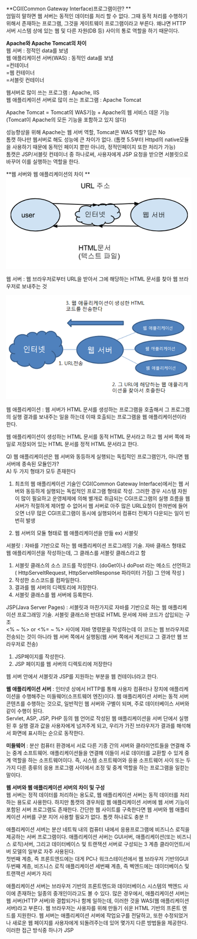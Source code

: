 **CGI(Common Gateway Interface)프로그램이란? **</br>
엄밀히 말하면 웹 서버는 동적인 데이터를 처리 할 수 없다. 그때 동적 처리를 수행하기 위해서 존재하는 프로그램, 그것을 게이트웨이 프로그램이라고 부른다. 왜냐면 HTTP 서버 시스템 상에 있는 웹 및 다른 자원(DB 등) 사이의 통로 역할을 하기 때문이다.

**Apache와 Apache Tomcat의 차이**</br>
웹 서버 : 정적인 data를 보냄</br>
웹 애플리케이션 서버(WAS) : 동적인 data를 보냄 </br>
=컨테이너</br>
=웹 컨테이너</br>
=서블릿 컨테이너 </br>

웹서버로 많이 쓰는 프로그램 : Apache, IIS </br>
웹 애플리케이션 서버로 많이 쓰는 프로그램 : Apache Tomcat</br>

Apache Tomcat = Tomcat의 WAS기능 + Apache의 웹 서비스 데몬 기능 </br>
(Tomcat이 Apache의 모든 기능을 포함하고 있지 않다)</br>

성능향상을 위해 Apache는 웹 서버 역할, Tomcat은 WAS 역할? 답은 No </br>
톰캣 하나만 웹서버로 해도 성능에 큰 차이가 없다. (톰캣 5.5부터 Httpd의 native모듈을 사용하기 때문에 동적인 페이지 뿐만 아니라, 정적인페이지 또한 처리가 가능) </br>
톰캣은 JSP/서블릿 컨테이너 중 하나로써, 사용자에게 JSP 요청을 받으면 서블릿으로 바꾸어 이를 실행하는 역할을 한다. </br>

**웹 서버와 웹 애플리케이션의 차이 **
![](33.PNG)

웹 서버 : 웹 브라우저로부터 URL을 받아서 그에 해당하는 HTML 문서를 찾아 웹 브라우저로 보내주는 것 </br>

![](11.PNG)

웹 애플리케이션 : 웹 서버가 HTML 문서를 생성하는 프로그램을 호출해서 그 프로그램의 실행 결과를 보내주는 일을 하는데 이때 호출되는 프로그램을 웹 애플리케이션이라 한다.

웹 애플리케이션이 생성하는 HTML 문서를 동적 HTML 문서라고 하고 웹 서버 쪽에 파일로 저장되어 있는 HTML 문서를 정적 HTML 문서라고 한다.

Q) 웹 애플리케이션은 웹 서버와 동등하게 실행되는 독립적인 프로그램인가, 아니면 웹 서버에 종속된 모듈인가? </br>
A) 두 가지 형태가 모두 존재한다 </br>
1. 최초의 웹 애플리케이션 기술인 CGI(Common Gateway Interface)에서는 웹 서버와 동등하게 실행되는 독립적인 프로그램 형태로 작성. 그러한 경우 시스템 자원이 많이 필요하고 운영체제에 의해 별개로 취급되는 CGI프로그램의 실행 흐름을 웹서버가 적절하게 제어할 수 없어서 웹 서버로 아주 많은 URL요청이 한꺼번에 들어오면 너무 많은 CGI프로그램이 동시에 실행되어서 컴퓨터 전체가 다운되는 일이 빈번히 발생

2. 웹 서버의 모듈 형태로 웹 애플리케이션을 만듦 ex) 서블릿
 
서블릿 : 자바를 기반으로 하는 웹 애플리케이션 프로그래밍 기술.  자바 클래스 형태로 웹 애플리케이션을 작성하는데, 그 클래스를 서블릿 클래스라고 함

1. 서블릿 클래스의 소스 코드를 작성한다.
(doGet이나 doPost 라는 메소드 선언하고</br>( HttpServeltRequest, HttpServeltResponse 파라미터 가짐) 그 안에 작성 )
2. 작성한 소스코드를 컴파일한다.
3. 결과를 웹 서버의 디렉토리에 저장한다.
4. 서블릿 클래스를 웹 서버에 등록한다. 


JSP(Java Server Pages) : 서블릿과 마찬가지로 자바를 기반으로 하는 웹 애플리케이션 프로그래밍 기술. 서블릿 클래스와 반대로 HTML 문서에 자바 코드가 삽입되는 구조 </br>
<% ~ %> or <%= ~ %> 사이에 자바 명령문을 작성하는데 이 코드는 웹 브라우저로 전송되는 것이 아니라 웹 서버 쪽에서 실행됨(웹 서버 쪽에서 계선되고 그 결과만 웹 브라우저로 전송) </br>

1. JSP페이지를 작성한다.
2. JSP 페이지를 웹 서버의 디렉토리에 저장한다 

웹 서버 안에서 서블릿과 JSP를 지원하는 부분을 웹 컨테이너라고 한다.</br>

**웹 애플리케이션 서버** : 인터넷 상에서 HTTP를 통해 사용자 컴퓨터나 장치에 애플리케이션을 수행해주는 미들웨어(소프트웨어 엔진)이다. 웹 애플리케이션 서버는 동적 서버 콘텐츠를 수행하는 것으로, 일반적인 웹 서버와 구별이 되며, 주로 데이터베이스 서버와 같이 수행이 된다. </br>
Servlet, ASP, JSP, PHP 등의 웹 언어로 작성된 웹 애플리케이션을 서버 단에서 실행된 후 실행 결과 값을 사용자에게 넘겨주게 되고, 우리가 가진 브라우저가 결과를 해석해서 화면에 표시하는 순으로 동작한다.

**미들웨어** : 분산 컴퓨터 환경에서 서로 다른 기종 간의 서버와 클라이언트들을 연결해 주는 중계 소프트웨어. 
애플리케이션들을 연결해 이들이 서로 데이터를 교환할 수 있게 중계 역할을 하는 소프트웨어이다. 즉, 시스템 소프트웨어와 응용 소프트웨어 사이 또는 두 가지 다른 종류의 응용 프로그램 사이에서 조정 및 중계 역할을 하는 프로그램을 일컫는 말이다.

**웹 서버와 웹 애플리케이션 서버의 차이 및 구성** </br>
웹 서버는 정적 데이터를 처리하는 용도로, 웹 애플리케이션 서버는 동적 데이터를 처리하는 용도로 사용한다. 하지만 톰캣의 경우처럼 웹 애플리케이션 서버에 웹 서버 기능이 포함된 서버 프로그램도 존재한다. 간단한 웹 사이트를 구축한다면 웹 서버와 웹 애플리케이션 서버를 구분 지어 사용할 필요가 없다. 톰캣 하나로도 충분 !!


애플리케이션 서버는 분산 네트웍 내의 컴퓨터 내에서 응용프로그램에 비즈니스 로직을 제공하는 서버 프로그램이다. 애플리케이션 서버는 GUI서버, 애플리케이션(또는 비즈니스 로직)서버, 그리고 데이터베이스 및 트랜잭션 서버로 구성되는 3 계층 클라이언트/서버 모델의 일부로 자주 사용된다.</br>
첫번째 계층, 즉 프론트엔드에는 대게 PC나 워크스테이션에서 웹 브라우저 기반의GUI
두번째 계층, 비즈니스 로직 애플리케이션 
세번째 계층, 즉 벡엔드에는 데이터베이스 및 트랜잭션 서버가 자리

애플리케이션 서버는 브라우저 기반의 프론트엔드와 데이터베이스 시스템의 백엔드 사이에 존재하는 일종의 중개인이라고도 볼 수 있다.
많은 경우에서, 애플리케이션 서버는 웹 서버(HTTP 서버)와 결합되거나 함께 일하는데, 이러한 것을 WAS(웹 애플리케이션 서버)라고 부른다. 웹 브라우저는 사용자를 위해 만들기 쉬운  HTML 기반의 프론트 엔드를 지원한다. 웹 서버는 애플리케이션 서버에 작업요구를 전달하고, 또한 수정되었거나 새로운 웹 페이지를 사용자에게 되돌려주는데 있어 몇가지 다른 방법들을 제공한다. 이러한 접근 방식중 하나가 JSP